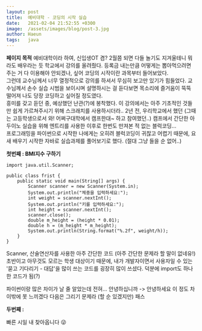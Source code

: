 ```yaml
---
layout: post
title:  예비대학 - 코딩의 시작 실습
date:   2021-02-04 21:52:55 +0300
image:  /assets/images/blog/post-3.jpg
author: Haeun
tags:   java
---
```


**페이지 목적**
예비대학이라 하여, 신입생OT 겸? 2월쯤 되면 다들 놀기도 지겨울테니 뭐라도 배우라는 듯 학교에서 강의를 올려줬다. 
등록금 내는만큼 어떻게는 뽑아먹으려면 주는 거 다 이용해야 안되겠나, 싶어 코딩의 시작이란 과목부터 들어보았다.
<br>그런데 교수님께서 너무 열정적으로 강의를 하셔서 무심히 보고만 있기가 힘들었다. 교수님께서 손수 실습 시범을 보이시며 설명하시는 걸 듣다보면 목소리에 즐거움이 뚝뚝 떨어져 나도 당장 코딩하고 싶어질 정도였다.<br>
흥미를 갖고 듣던 중, 예상했던 난관(?)에 봉착했다. 이 강의에서는 아주 기초적인 것들만 쉽게 가르쳐주시기 위해 스크래치를 사용하시더라..
2년 전, 우리학교에서 했던 (그때는 고등학생으로서 와! 어쩌구대학에서 캠프한대~ 하고 참여했던..) 캠프에서 간단한 아두이노 실습을 위해 엔트리를 사용한 이후로 한번도 만져본 적 없는 블럭코딩...<br>
프로그래밍을 파이썬으로 시작한 나에게는 오히려 블럭코딩이 귀찮고 어렵기 때문에, 요새 배우기 시작한 자바로 실습과제를 풀어보기로 했다. (절대 그냥 들을 순 없어..)

**첫번째 : BMI지수 구하기**
```
import java.util.Scanner;

public class frist {
	public static void main(String[] args) {
        Scanner scanner = new Scanner(System.in);
        System.out.println("체중을 입력하세요:"); 
        int weight = scanner.nextInt();
        System.out.println("키를 입력하세요:"); 
        int height = scanner.nextInt();
        scanner.close();
        double m_height = (height * 0.01);
        double h = (m_height * m_height);
        System.out.println(String.format("%.2f", weight/h));
    }
}
```
Scanner, 산술연산자를 사용한 아주 간단한 코드
(아주 간단한 문제라 할 말이 없네유!)
초반이고 아무것도 모르는 학생 대상이기 때문에, 내가 개발자이면서 사용자일 수 있는 '묻고 기다리기 - 대답'을 많이 쓰는 코드를 굉장히 많이 쓰셨다.
덕분에 import도 하나한 코드가 됨(?)

파이썬이랑 많은 차이가 날 줄 알았는데 전혀... 안녕하십니까 -> 안녕하세요 이 정도 차이밖에 못 느끼겠다
다음은 그리기 문제라 (할 순 있겠지만) 패스

**두번째 :**

빠른 시일 내 찾아옵니다 😜
